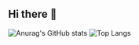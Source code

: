 ## Hi there 👋

![Anurag's GitHub stats](https://github-readme-stats.vercel.app/api?username=JingyuanZhou&show_icons=true&hide=commits,issues&hide_rank=true) ![Top Langs](https://github-readme-stats.vercel.app/api/top-langs/?username=JingyuanZhou&hide=jupyter%20notebook&layout=compact)
